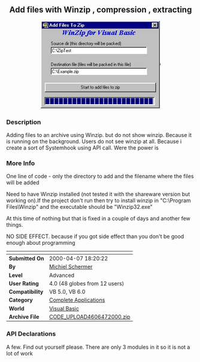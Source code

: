 ﻿<div align="center">

## Add files with Winzip , compression , extracting

<img src="PIC200047122120431.jpg">
</div>

### Description

Adding files to an archive using Winzip. but do not show winzip. Because it is running on the background. Users do not see winzip at all. Because i create a sort of Systemhook using API call. Were the power is
 
### More Info
 
One line of code - only the directory to add and the filename where the files will be added

Need to have Winzip installed (not tested it with the shareware version but working on).If the project don't run then try to install winzip in "C:\Program Files\Winzip\" and the executable should be "Winzip32.exe"

At this time of nothing but that is fixed in a couple of days and another few things.

NO SIDE EFFECT. because if you got side effect than you don't be good enough about programming


<span>             |<span>
---                |---
**Submitted On**   |2000-04-07 18:20:22
**By**             |[Michiel Schermer](https://github.com/Planet-Source-Code/PSCIndex/blob/master/ByAuthor/michiel-schermer.md)
**Level**          |Advanced
**User Rating**    |4.0 (48 globes from 12 users)
**Compatibility**  |VB 5\.0, VB 6\.0
**Category**       |[Complete Applications](https://github.com/Planet-Source-Code/PSCIndex/blob/master/ByCategory/complete-applications__1-27.md)
**World**          |[Visual Basic](https://github.com/Planet-Source-Code/PSCIndex/blob/master/ByWorld/visual-basic.md)
**Archive File**   |[CODE\_UPLOAD4606472000\.zip](https://github.com/Planet-Source-Code/michiel-schermer-add-files-with-winzip-compression-extracting__1-7094/archive/master.zip)

### API Declarations

A few. Find out yourself please. There are only 3 modules in it so it is not a lot of work





